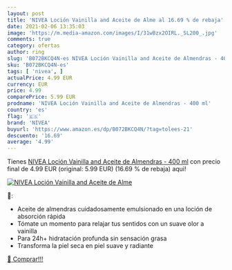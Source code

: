 ```yaml
---
layout: post
title: 'NIVEA Loción Vainilla and Aceite de Alme al 16.69 % de rebaja'
date: 2021-02-06 13:35:03
image: 'https://m.media-amazon.com/images/I/31wBzx2OIRL._SL200_.jpg'
comments: true
category: ofertas
author: ring
slug: 'B072BKCQ4N-es NIVEA Loción Vainilla and Aceite de Almendras - 400 ml'
sku: 'B072BKCQ4N-es'
tags: [ 'nivea', ]
actualPrice: 4.99 EUR
currency: EUR
price: 4.99
comparePrice: 5.99 EUR
prodname: 'NIVEA Loción Vainilla and Aceite de Almendras - 400 ml'
country: 'es'
flag: '🇪🇸'
brand: 'NIVEA'
buyurl: 'https://www.amazon.es/dp/B072BKCQ4N/?tag=tolees-21'
descuento: '16.69'
average: '4.99'
---
```


Tienes [NIVEA Loción Vainilla and Aceite de Almendras - 400 ml](https://www.amazon.es/dp/B072BKCQ4N/?tag=tolees-21) con precio final de  4.99 EUR (original: 5.99 EUR) (16.69 %  de rebaja) aqui!

[![NIVEA Loción Vainilla and Aceite de Alme](https://m.media-amazon.com/images/I/31wBzx2OIRL._SL200_.jpg)](https://www.amazon.es/dp/B072BKCQ4N/?tag=tolees-21)

🔎:

- Aceite de almendras cuidadosamente emulsionado en una loción de absorción rápida
- Tómate un momento para relajar tus sentidos con un suave olor a vainilla
- Para 24h+ hidratación profunda sin sensación grasa
- Transforma la piel seca en piel suave y radiante

[🛒 Comprar!!!](https://www.amazon.es/dp/B072BKCQ4N/?tag=tolees-21)
